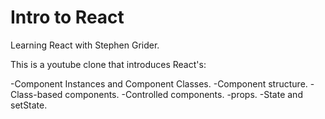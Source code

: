 # Intro to React
Learning React with Stephen Grider.

This is a youtube clone that introduces React's:

-Component Instances and Component Classes.
-Component structure.
-Class-based components.
-Controlled components.
-props.
-State and setState.


